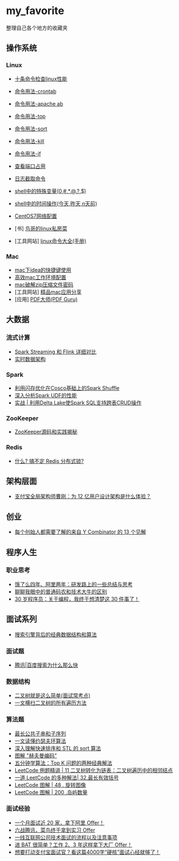 # my_favorite

整理自己各个地方的收藏夹

## 操作系统

### Linux

- [十条命令检查linux性能](https://www.infoq.cn/article/2015/12/linux-performance/)
- [命令用法-crontab](https://www.cnblogs.com/peida/archive/2013/01/08/2850483.html)
- [命令用法-apache ab](https://www.iteye.com/blog/johnnyhg-523818)
- [命令用法-top](http://www.linuxidc.com/Linux/2011-03/33582.htm)
- [命令用法-sort](https://www.cnblogs.com/dong008259/archive/2011/12/08/2281214.html)
- [命令用法-kill](https://www.jb51.net/os/RedHat/9467.html)
- [命令用法-if](https://blog.csdn.net/aaaaatiger/article/details/1713611)
- [查看端口占用](http://blog.chinaunix.net/uid-28458801-id-4072605.html)
- [日志截取命令](http://xstarcd.github.io/wiki/shell/logview_tips.html)
- [shell中的特殊变量($0,$#,$*,$@,$?,$$)](http://c.biancheng.net/cpp/view/2739.html)
- [shell中的时间操作(今天,昨天,n天前)](https://blog.csdn.net/Ethan_bao/article/details/80191420)
- [CentOS7网络配置](https://blog.51cto.com/simonhu/1588971)

- [书] [鸟哥的linux私房菜](http://linux.vbird.org/new_linux.php)
- [工具网站] [linux命令大全(手册)](https://man.linuxde.net/)

### Mac

- [mac下idea的快捷键使用](https://my.oschina.net/sunzy/blog/362276)
- [高效mac工作环境配置](https://mp.weixin.qq.com/s?__biz=MjM5OTA1MDUyMA==&mid=2655437670&idx=1&sn=043d0fa41a572c1cdca67c5c389fb418&chksm=bd730f118a04860717751527567b8ea3e9310f0cfe465db1783313f41ab52d26290320cef6ea&scene=0&key=4b612fa2a376809640dc51abb014dd14cd3c138ce8f7c75030e4a677f3780ac0bc61c064ba5f53fb662012bb7c54acecc0b9b935d4a78feaf031e930fbaeb1bf1d12cdc8025455ca53fbcd422fffc436&ascene=0&uin=MjkxNzAzNzYwMQ%3D%3D&devicetype=iMac+MacBookPro12%2C1+OSX+OSX+10.12.3+build(16D32)&version=12020010&nettype=WIFI&fontScale=100&pass_ticket=BBCkuNryDThXxAOM728k0FCSn6jaElzrdEqIuRvO377w9Wz8cidYj7YCTnVtuXl9)
- [mac破解zip压缩文件密码](https://www.jianshu.com/p/7345247d73c0)
- [工具网站] [精品mac应用分享](https://xclient.info/)
- [应用] [PDF大师(PDF Guru)](http://pdfguru.io/#screenshots)

## 大数据

### 流式计算

- [Spark Streaming 和 Flink 详细对比](https://mp.weixin.qq.com/s/Fb1cW0oN7xYeb1oI2ixtgQ)
- [实时数据架构](https://mp.weixin.qq.com/s?__biz=MzA5MTc0NTMwNQ==&mid=2650719835&idx=1&sn=99909f4dedbd19076935c350c9377b3a&chksm=887ddb2dbf0a523b576bcbd859ccfd6d31a503034a70aea1418824de6cc7cfba940f114a5aaf)

### Spark

- [利用闪存优化在Cosco基础上的Spark Shuffle](https://mp.weixin.qq.com/s?__biz=Mzg3MjI0NjUxMA==&mid=2247485343&idx=1&sn=78cffaea78756256ce4d460d25af9d07&chksm=cef37a1ef984f308c94ce5f2dfa7ac3701ba98f9cbebb89b110023cfcde3d0f24d7a6105e9b9)
- [深入分析Spark UDF的性能](https://mp.weixin.qq.com/s?__biz=Mzg3MjI0NjUxMA==&mid=2247484849&idx=1&sn=8e61b3b60f2e0de3955f622eb9bd5c57&chksm=cef37830f984f126aee1c8c7f952fd3cc259def88737842f5c7b69227249cd5ed815060abb67)
- [实战 | 利用Delta Lake使Spark SQL支持跨表CRUD操作](https://mp.weixin.qq.com/s?__biz=MzA5MTc0NTMwNQ==&mid=2650719777&idx=1&sn=3f8cc019e5aa613c4bbbc417266a18ba&chksm=887ddb57bf0a5241571d858c5ec64e81ad8c7024c38275c826f5203e3c9605eb75e2ac3e3116)

### ZooKeeper

- [ZooKeeper源码和实践揭秘](https://mp.weixin.qq.com/s?__biz=MzA5MTc0NTMwNQ==&mid=2650719806&idx=2&sn=90d4985319a18f47f7841918aa02fe42&chksm=887ddb48bf0a525e4eabd6b0e35bb1253763108c291c982b50cad6852313e80f690b0377a0e2)

### Redis

- [什么? 搞不定 Redis 分布式锁?](https://mp.weixin.qq.com/s?__biz=MjM5MjAwODM4MA==&mid=2650745202&idx=4&sn=8a2f031fdccf0cfa27baf4f608b2fb7d&chksm=bea758a189d0d1b717588cd59531d181c44feb3b8d1b95bc8148850e70b64c5de0a0f1862561)

## 架构层面

- [支付宝全局架构师曹刚：为 12 亿用户设计架构是什么体验？](https://mp.weixin.qq.com/s?__biz=MzA5MzY4NTQwMA==&mid=2651017368&idx=4&sn=341d0a935bb996ccf94096af2453d001&chksm=8bade36fbcda6a79c01c6ce267068ff68177a078a4f478ef12a2366ec209719db1eaefc9b24b)

## 创业

- [每个创始人都需要了解的来自 Y Combinator 的 13 个见解](https://mp.weixin.qq.com/s?__biz=MjM5MjAwODM4MA==&mid=2650767321&idx=1&sn=f461247cf53bb0b8ac1a173b6e2b01f4&chksm=bea70e0a89d0871ca40c148471f39234520f7c4b31cc08ca96f496b43bb917dad27fa5b698df)

## 程序人生

### 职业思考

- [饿了么四年、阿里两年：研发路上的一些总结与思考](https://mp.weixin.qq.com/s?__biz=MzA5MzY4NTQwMA==&mid=2651024149&idx=3&sn=3d41a924e7d89514f3093ffddb266af4&chksm=8badd8e2bcda51f4952eb15ea7740007c72ceb336a5373237ca67928bde870a421b96e198d6d)
- [聊聊我眼中的普通码农和技术大牛的区别](https://mp.weixin.qq.com/s?__biz=MzIyOTQyMTE3NQ==&mid=2247484656&idx=1&sn=e46a6b076e5ced9e18220770d3f8ac92&chksm=e843bde8df3434fe93e3bccba5d36687c9f845bca30898fa57d51514e8b0b4af1287fc842c01)
- [30 岁程序员：关于编程，我终于想清楚这 30 件事了！](https://mp.weixin.qq.com/s?__biz=MjM5MjAwODM4MA==&mid=2650743434&idx=3&sn=acd2c423376463f4ea0046ead84349a4&chksm=bea7535989d0da4f288968fa7a7f9904b50e0e8a590a61f5671517a6dbf299aec329fee94692)

## 面试系列

- [搜索引擎背后的经典数据结构和算法](https://mp.weixin.qq.com/s?__biz=MzI1MTIzMzI2MA==&mid=2650565461&idx=1&sn=3897cec15229662fcf33d8d988eb4b5d&chksm=f1feddd6c68954c0fdd767bedbbc158e4411c850d9e0c02980af3a4c6d9eb10aea99d6f209b5)

### 面试题

- [腾讯|百度搜索为什么那么快](https://mp.weixin.qq.com/s?__biz=MjM5MjAwODM4MA==&mid=2650749146&idx=2&sn=de1e39372af1fe81efcf2fc989517608&chksm=bea7490989d0c01f18115ed0aaee76d2c7269ea20f91a3fb58e9f6f2c57254d9aa7d47513f7e)

### 数据结构

- [二叉树就是这么简单(面试常考点)](https://mp.weixin.qq.com/s?__biz=MzUyNjQxNjYyMg==&mid=2247488065&idx=3&sn=47efaa7a226c36286bd3862054334aa0&chksm=fa0e7dc0cd79f4d6367c73fcefd596a3b612aca87d36f83ac7e9fa7da8ddc6a4ae421862107c)
- [一文横扫二叉树的所有遍历方法](https://mp.weixin.qq.com/s?__biz=MzUyNjQxNjYyMg==&mid=2247488167&idx=3&sn=011138acdda4b188aa305db37b5ea061&chksm=fa0e7d26cd79f430f1d83073cc39107a03f6c2dbf2f76f8b80afa45e5f2d1e2d5086db5d8e5e)

### 算法题

- [最长公共子串和子序列](https://mp.weixin.qq.com/s?__biz=MzI1MTIzMzI2MA==&mid=2650565903&idx=2&sn=c78114366459f3084542546accf09df7&chksm=f1fedb8cc689529a0460bd65f7c2c8e59ccc02dc4fd5ca8d2f7133824f6db6050969962951d5)
- [一文读懂约瑟夫环算法](https://mp.weixin.qq.com/s?__biz=MjM5MjAwODM4MA==&mid=2650748009&idx=4&sn=ac6f7d7287326a8feb87839d4b2466c7&chksm=bea745ba89d0ccac83ff53d616ba9458eb0438d7c5c2a742a725fc6f56b81455607689b2f959)
- [深入理解快速排序和 STL 的 sort 算法](https://mp.weixin.qq.com/s?__biz=MzUyNjQxNjYyMg==&mid=2247488177&idx=3&sn=1a4fb3778187c8d209a582a1884fb58f&chksm=fa0e7d30cd79f42644e8e6439c7a702583f5538c948566cb64bcaddbc3b1c8de6b18d65f0596)
- [图解 "赫夫曼编码"](https://mp.weixin.qq.com/s?__biz=MzUyNjQxNjYyMg==&mid=2247488177&idx=2&sn=6e379be3d37c92475d0544f68f344cb1&chksm=fa0e7d30cd79f426544376078125218f53d086e75592d96adcefa8ae2c0bd7ae499653a99996)
- [五分钟学算法：Top K 问题的两种经典解法](https://mp.weixin.qq.com/s?__biz=MzUyNjQxNjYyMg==&mid=2247488031&idx=2&sn=c0eed39c4df947cfb620cb2e38fbc54a&chksm=fa0e7d9ecd79f488d5c5a203c29bf0a157a989052401f6366e1e3e5f3a5ab5b008f888f1af13)
- [LeetCode 例题精讲 | 11 二叉树转化为链表：二叉树遍历中的相邻结点](https://mp.weixin.qq.com/s?__biz=MzUyNjQxNjYyMg==&mid=2247488051&idx=3&sn=6812874032e991ae6a4d295f00e2171d&chksm=fa0e7db2cd79f4a4100dc89241b482c837afe8910665fb242c3344ce7e6ac9b65241d6b2f533)
- [一道 LeetCode 的多种解法| 32.最长有效括号](https://mp.weixin.qq.com/s?__biz=MzI1MTIzMzI2MA==&mid=2650565445&idx=2&sn=6b66c3f22cd71a086b721d59afe830e7&chksm=f1feddc6c68954d094c12873d178c02f0ae09a017e312dc01f5dd7094e4419bd983b572246f5)
- [LeetCode 图解 | 48 . 旋转图像](https://mp.weixin.qq.com/s?__biz=MzUyNjQxNjYyMg==&mid=2247488167&idx=5&sn=3e2e9182a308d49db465c692898377e7&chksm=fa0e7d26cd79f43072f37a030246d7bf6012723f2c05569d1b9f9ed14f9643a4d4e3544a0769)
- [LeetCode 图解 | 200 .岛屿数量](https://mp.weixin.qq.com/s?__biz=MzUyNjQxNjYyMg==&mid=2247488177&idx=5&sn=a8963cff38e28ea8dddf8ad0f598d487&chksm=fa0e7d30cd79f426537edb339a74bfcfe9388f02c477ccf38e2056c25c35f8b8a955fe8b886b)

### 面试经验

- [一个月面试近 20 家，拿下阿里 Offer！](https://mp.weixin.qq.com/s?__biz=MzA5MzY4NTQwMA==&mid=2651017589&idx=3&sn=06b7ac2f6c462473912473e3693dd2b6&chksm=8bade282bcda6b949b2a33eff3b2800dce9fb0b68388e9af2edc7747976ce8b6131b7bd46da4)
- [六战腾讯，菜鸟终于拿到实习 Offer](https://mp.weixin.qq.com/s?__biz=MzA5MzY4NTQwMA==&mid=2651017404&idx=4&sn=1272e02c8e1d49e7c9d75820dd4b644c&chksm=8bade34bbcda6a5d29d162100c1707e0fd995b9f98f710cef6784c460e3028e806d3cd9c8bb8)
- [一线互联网公司技术面试的流程以及注意事项](https://mp.weixin.qq.com/s?__biz=MzUyNjQxNjYyMg==&mid=2247488221&idx=2&sn=8614ba0cb3abe0c89c54348b695740b9&chksm=fa0e7d5ccd79f44aaf4f2f0e3ec415cc78b79a8308693625ef0bb893b69a0ed08763c289f84b)
- [进 BAT 很简单？工作 2、3 年这样拿下大厂 Offer！](https://mp.weixin.qq.com/s?__biz=MzA5MzY4NTQwMA==&mid=2651017344&idx=3&sn=8c0ccd532f8d1de02b8656c85cd7e737&chksm=8bade377bcda6a61afe5d393bcf4b5503c3ee26c60d7f2aa57c979d4d3f49cbeb5fc3db2cfd4)
- [想要打动支付宝面试官？看这篇4000字“硬核”面试心经就够了！](https://mp.weixin.qq.com/s?__biz=MzUzMjUyMDQ5Mw==&mid=2247485804&idx=2&sn=ee8c99cb3118c73f8bf4a8b122f1beea&chksm=fab3422ecdc4cb38927629a3feee518e8529c98eb54d37b0f793dbdb1db4d169ff7e077ad277)